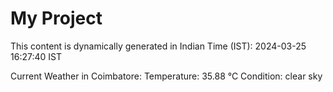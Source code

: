 # My Project

This content is dynamically generated in Indian Time (IST): 2024-03-25 16:27:40 IST


Current Weather in Coimbatore:
Temperature: 35.88 °C
Condition: clear sky
